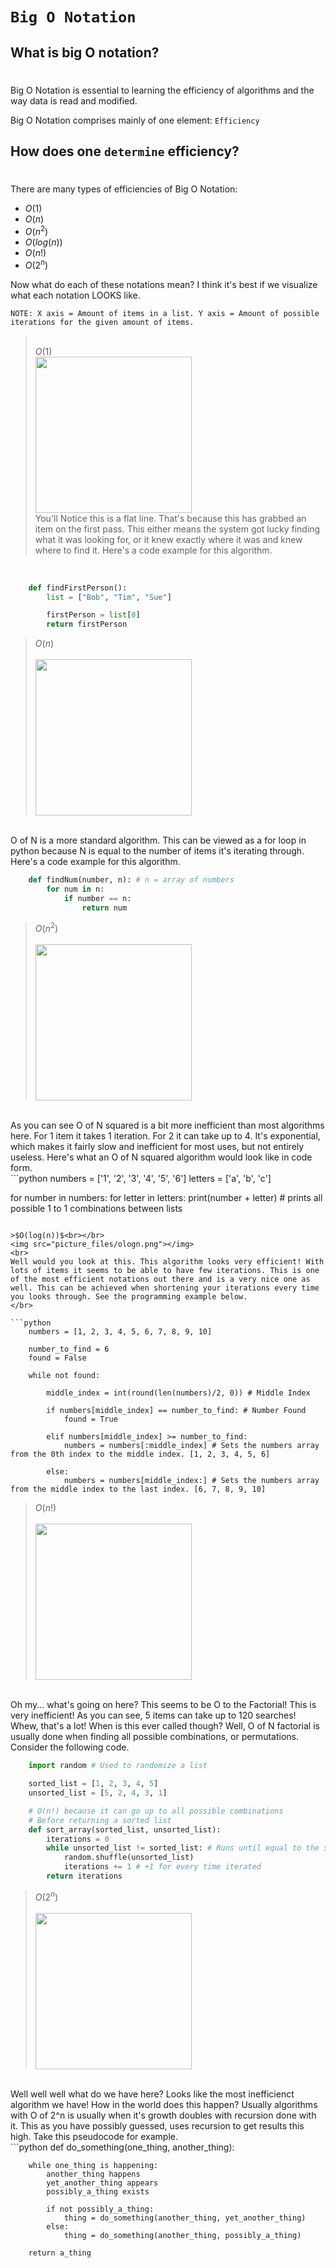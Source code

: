 # `Big O Notation`
## What is big O notation?
#
Big O Notation is essential to learning the efficiency of algorithms and the way data is read and modified.

Big O Notation comprises mainly of one element: `Efficiency`

## How does one `determine` efficiency?
#
There are many types of efficiencies of Big O Notation:
* $O(1)$
* $O(n)$
* $O(n^2)$
* $O(log(n))$
* $O(n!)$
* $O(2^n)$

Now what do each of these notations mean? I think it's best if we visualize what each notation LOOKS like.

`NOTE: X axis = Amount of items in a list. Y axis = Amount of possible iterations for the given amount of items.`

><br>$O(1)$</br>
<img src="picture_files/o1.png" width=250px></img>
<br>You'll Notice this is a flat line. That's because this has grabbed an item on the first pass. This either means the system got lucky finding what it was looking for, or it knew exactly where it was and knew where to find it. Here's a code example for this algorithm.
</br>

```python 
    def findFirstPerson():
        list = ["Bob", "Tim", "Sue"]

        firstPerson = list[0]
        return firstPerson
```

>$O(n)$<br></br>
<img src="picture_files/on.png" width=250px></img>
<br>
O of N is a more standard algorithm. This can be viewed as a for loop in python because N is equal to the number of items it's iterating through. Here's a code example for this algorithm.
</br>

```python
    def findNum(number, n): # n = array of numbers
        for num in n:
            if number == n:
                return num
```

>$O(n^2)$<br></br>
<img src="picture_files/onsquare.png" width=250px></img>
<br>
As you can see O of N squared is a bit more inefficient than most algorithms here. For 1 item it takes 1 iteration. For 2 it can take up to 4. It's exponential, which makes it fairly slow and inefficient for most uses, but not entirely useless. Here's what an O of N squared algorithm would look like in code form. 
</br>
```python
numbers = ['1', '2', '3', '4', '5', '6']
letters = ['a', 'b', 'c']

for number in numbers:
    for letter in letters:
        print(number + letter) 
        # prints all possible 1 to 1 combinations between lists

```

>$O(log(n))$<br></br>
<img src="picture_files/ologn.png"></img>
<br>
Well would you look at this. This algorithm looks very efficient! With lots of items it seems to be able to have few iterations. This is one of the most efficient notations out there and is a very nice one as well. This can be achieved when shortening your iterations every time you looks through. See the programming example below.
</br>

```python
    numbers = [1, 2, 3, 4, 5, 6, 7, 8, 9, 10]

    number_to_find = 6
    found = False

    while not found:

        middle_index = int(round(len(numbers)/2, 0)) # Middle Index

        if numbers[middle_index] == number_to_find: # Number Found
            found = True

        elif numbers[middle_index] >= number_to_find:
            numbers = numbers[:middle_index] # Sets the numbers array from the 0th index to the middle index. [1, 2, 3, 4, 5, 6]
        
        else:
            numbers = numbers[middle_index:] # Sets the numbers array from the middle index to the last index. [6, 7, 8, 9, 10]
```

>$O(n!)$<br></br>
<img src="picture_files/onfact.png" width=250px></img>
<br>
Oh my... what's going on here? This seems to be O to the Factorial! This is very inefficient! As you can see, 5 items can take up to 120 searches! Whew, that's a lot! When is this ever called though? Well, O of N factorial is usually done when finding all possible combinations, or permutations. Consider the following code.
</br>

```python
    import random # Used to randomize a list

    sorted_list = [1, 2, 3, 4, 5]
    unsorted_list = [5, 2, 4, 3, 1]

    # O(n!) because it can go up to all possible combinations
    # Before returning a sorted list
    def sort_array(sorted_list, unsorted_list):
        iterations = 0
        while unsorted_list != sorted_list: # Runs until equal to the sorted array
            random.shuffle(unsorted_list)
            iterations += 1 # +1 for every time iterated
        return iterations
```

>$O(2^n)$<br></br>
<img src="picture_files/oexp.png" width=250px></img>
<br>
Well well well what do we have here? Looks like the most inefficienct algorithm we have! How in the world does this happen? Usually algorithms with O of 2^n is usually when it's growth doubles with recursion done with it. This as you have possibly guessed, uses recursion to get results this high. Take this pseudocode for example.
</br>
```python
    def do_something(one_thing, another_thing):

        while one_thing is happening:
            another_thing happens
            yet_another_thing appears
            possibly_a_thing exists
            
            if not possibly_a_thing:
                thing = do_something(another_thing, yet_another_thing)
            else:
                thing = do_something(another_thing, possibly_a_thing)
        
        return a_thing
```